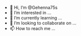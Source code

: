 - 👋 Hi, I’m @Gehenna75s
- 👀 I’m interested in ...
- 🌱 I’m currently learning ...
- 💞️ I’m looking to collaborate on ...
- 📫 How to reach me ...

<!---
Gehenna75s/Gehenna75s is a ✨ special ✨ repository because its `README.md` (this file) appears on your GitHub profile.
You can click the Preview link to take a look at your changes.
--->
